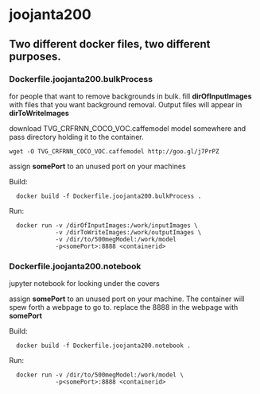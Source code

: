 # joojanta200

## Two different docker files, two different purposes. 

### Dockerfile.joojanta200.bulkProcess 

for people that want to remove backgrounds in bulk. fill **dirOfInputImages** with files that you want background removal. Output files will appear in **dirToWriteImages**

download TVG_CRFRNN_COCO_VOC.caffemodel  model somewhere and pass directory holding it to the container.
```
wget -O TVG_CRFRNN_COCO_VOC.caffemodel http://goo.gl/j7PrPZ 
```
assign **somePort** to an unused port on your machines
 
  Build:
```
  docker build -f Dockerfile.joojanta200.bulkProcess .
```
  Run:
```
  docker run -v /dirOfInputImages:/work/inputImages \
             -v /dirToWriteImages:/work/outputImages \
             -v /dir/to/500megModel:/work/model 
             -p<somePort>:8888 <containerid>
```
  
### Dockerfile.joojanta200.notebook 

jupyter notebook for looking under the covers

assign **somePort** to an unused port on your machine.  The container will spew forth a webpage to go to. replace the 8888 in the webpage with **somePort** 

  Build:
```
  docker build -f Dockerfile.joojanta200.notebook .
```
  Run:
```
  docker run -v /dir/to/500megModel:/work/model \
             -p<somePort>:8888 <containerid>
```
